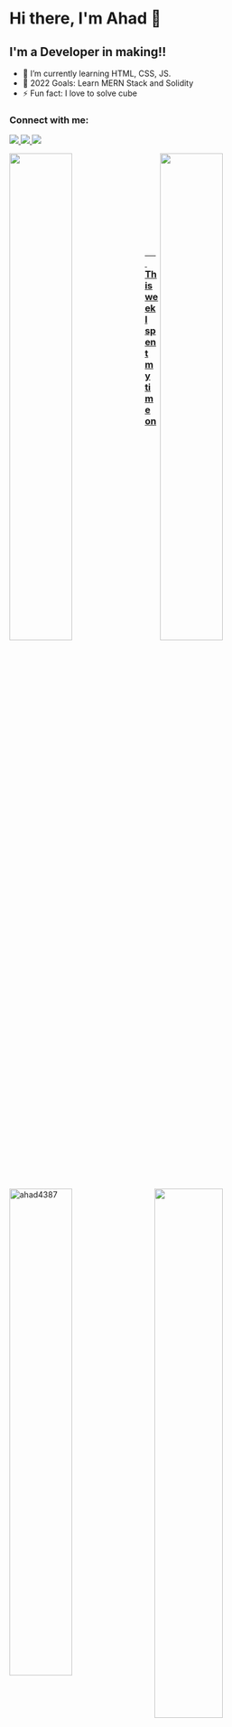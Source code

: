 # Hi there, I'm Ahad 👋 
## I'm a Developer in making!!

- 🌱 I’m currently learning HTML, CSS, JS.
- 🥅 2022 Goals: Learn MERN Stack and Solidity
- ⚡ Fun fact: I love to solve cube


### Connect with me:
<p align="left">
  <a href= "https://www.linkedin.com/in/ahad-web3-dev/">
        <img src="https://img.icons8.com/color/30/000000/linkedin-circled--v1.png"/>
  </a>
  <a href= "https://twitter.com/Maak84681067">
    <img src="https://img.icons8.com/color/30/000000/twitter--v1.png"/>
  </a>
  <a href="https://www.instagram.com/web3.developer/">
    <img src="https://img.icons8.com/fluency/30/000000/instagram-new.png"/>
  </a>
</p>

<img align="left" width="47%" src="https://github-readme-stats.vercel.app/api?username=ahad4387&show_icons=true&locale=en"></img>

<img align="right" width="47%" src="https://github-readme-stats.vercel.app/api/top-langs/?username=ahad4387&layout=compact"></img>

<p>&nbsp;</p><p>&nbsp;</p><p>&nbsp;</p><p>&nbsp;</p><p>&nbsp;</p>

<img align="left" src="https://github-readme-streak-stats.herokuapp.com/?user=ahad4387&" alt="ahad4387" style="width:47%;"/><a href="https://github.com/ahad4387">


### &nbsp; &nbsp; &nbsp; &nbsp; This week I spent my time on 

<img align="right" width="49%" src="https://github-readme-stats-taupe-two.vercel.app/api/wakatime?username=ahad4387&hide_title=true&hide_border=true&langs_count=5&bg_color=00000000&text_color=777"></img>

